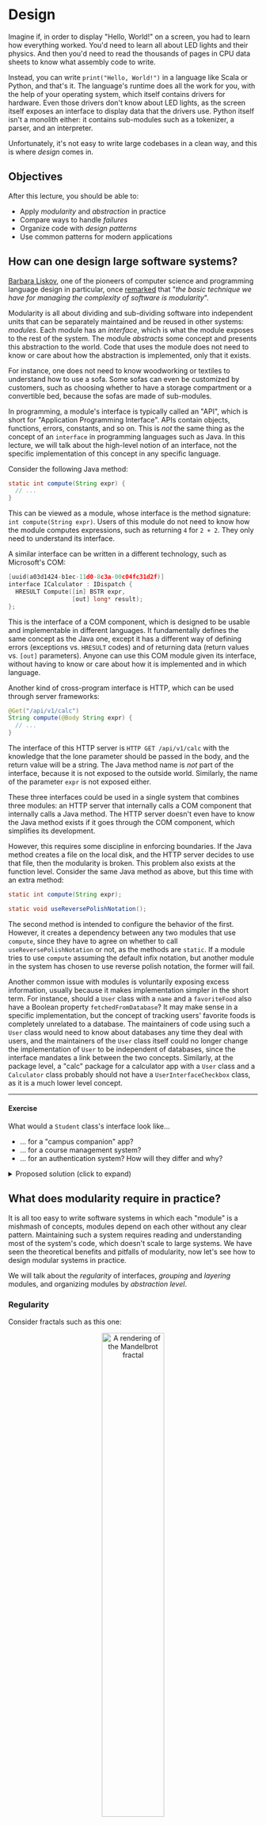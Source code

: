 # Design

Imagine if, in order to display "Hello, World!" on a screen, you had to learn how everything worked.
You'd need to learn all about LED lights and their physics.
And then you'd need to read the thousands of pages in CPU data sheets to know what assembly code to write.

Instead, you can write `print("Hello, World!")` in a language like Scala or Python, and that's it.
The language's runtime does all the work for you, with the help of your operating system, which itself contains drivers for hardware.
Even those drivers don't know about LED lights, as the screen itself exposes an interface to display data that the drivers use.
Python itself isn't a monolith either: it contains sub-modules such as a tokenizer, a parser, and an interpreter.

Unfortunately, it's not easy to write large codebases in a clean way, and this is where _design_ comes in.


## Objectives

After this lecture, you should be able to:
- Apply _modularity_ and _abstraction_ in practice
- Compare ways to handle _failures_
- Organize code with _design patterns_
- Use common patterns for modern applications


## How can one design large software systems?

[Barbara Liskov](https://en.wikipedia.org/wiki/Barbara_Liskov), one of the pioneers of computer science and programming language design in particular,
once [remarked](https://infinite.mit.edu/video/barbara-liskov) that "_the basic technique we have for managing the complexity of software is modularity_".

Modularity is all about dividing and sub-dividing software into independent units that can be separately maintained and be reused in other systems: _modules_.
Each module has an _interface_, which is what the module exposes to the rest of the system. The module _abstracts_ some concept and presents this abstraction to the world.
Code that uses the module does not need to know or care about how the abstraction is implemented, only that it exists.

For instance, one does not need to know woodworking or textiles to understand how to use a sofa.
Some sofas can even be customized by customers, such as choosing whether to have a storage compartment or a convertible bed, because the sofas are made of sub-modules.

In programming, a module's interface is typically called an "API", which is short for "Application Programming Interface".
APIs contain objects, functions, errors, constants, and so on.
This is _not_ the same thing as the concept of an `interface` in programming languages such as Java.
In this lecture, we will talk about the high-level notion of an interface, not the specific implementation of this concept in any specific language.

Consider the following Java method:
```java
static int compute(String expr) {
  // ...
}
```
This can be viewed as a module, whose interface is the method signature: `int compute(String expr)`.
Users of this module do not need to know how the module computes expressions, such as returning `4` for `2 + 2`. They only need to understand its interface.

A similar interface can be written in a different technology, such as Microsoft's COM:
```cpp
[uuid(a03d1424-b1ec-11d0-8c3a-00c04fc31d2f)] 
interface ICalculator : IDispatch {
  HRESULT Compute([in] BSTR expr,
                  [out] long* result);
};
```
This is the interface of a COM component, which is designed to be usable and implementable in different languages.
It fundamentally defines the same concept as the Java one, except it has a different way of defining errors (exceptions vs. `HRESULT` codes)
and of returning data (return values vs. `[out]` parameters).
Anyone can use this COM module given its interface, without having to know or care about how it is implemented and in which language.

Another kind of cross-program interface is HTTP, which can be used through server frameworks:
```java
@Get("/api/v1/calc")
String compute(@Body String expr) {
  // ...
}
```
The interface of this HTTP server is `HTTP GET /api/v1/calc` with the knowledge that the lone parameter should be passed in the body, and the return value will be a string.
The Java method name is _not_ part of the interface, because it is not exposed to the outside world. Similarly, the name of the parameter `expr` is not exposed either.

These three interfaces could be used in a single system that combines three modules: an HTTP server that internally calls a COM component that internally calls a Java method.
The HTTP server doesn't even have to know the Java method exists if it goes through the COM component, which simplifies its development.

However, this requires some discipline in enforcing boundaries. If the Java method creates a file on the local disk, and the HTTP server decides to use that file, then the modularity is broken.
This problem also exists at the function level. Consider the same Java method as above, but this time with an extra method:
```java
static int compute(String expr);

static void useReversePolishNotation();
```
The second method is intended to configure the behavior of the first.
However, it creates a dependency between any two modules that use `compute`, since they have to agree on whether to call `useReversePolishNotation` or not, as the methods are `static`.
If a module tries to use `compute` assuming the default infix notation, but another module in the system has chosen to use reverse polish notation, the former will fail.

Another common issue with modules is voluntarily exposing excess information, usually because it makes implementation simpler in the short term.
For instance, should a `User` class with a `name` and a `favoriteFood` also have a Boolean property `fetchedFromDatabase`?
It may make sense in a specific implementation, but the concept of tracking users' favorite foods is completely unrelated to a database.
The maintainers of code using such a `User` class would need to know about databases any time they deal with users,
and the maintainers of the `User` class itself could no longer change the implementation of `User` to be independent of databases, since the interface mandates a link between the two concepts.
Similarly, at the package level, a "calc" package for a calculator app with a `User` class and a `Calculator` class probably should not have a `UserInterfaceCheckbox` class, as it is a much lower level concept.

---
#### Exercise
What would a `Student` class's interface look like...
- ... for a "campus companion" app?
- ... for a course management system?
- ... for an authentication system?
How will they differ and why?
<details>
<summary>Proposed solution (click to expand)</summary>
<p>

A campus companion app could view students as having a name and preferences such as whether to display vegetarian menus first or in what order to display the user's courses.

The campus companion does not care about whether the student has paid their fee for the current semester, which is something a course management system might care about,
along with what major the student is in.

Neither the campus companion nor the course management should know what the user's password is, or even the concept of passwords since the user might log in using biometric data or two-factor authentication.
Those concepts are what the authentication system cares about for students.

</p>
</details>


## What does modularity require in practice?

It is all too easy to write software systems in which each "module" is a mishmash of concepts, modules depend on each other without any clear pattern.
Maintaining such a system requires reading and understanding most of the system's code, which doesn't scale to large systems.
We have seen the theoretical benefits and pitfalls of modularity, now let's see how to design modular systems in practice.

We will talk about the _regularity_ of interfaces, _grouping_ and _layering_ modules, and organizing modules by _abstraction level_.

### Regularity

Consider fractals such as this one:

<p align="center"><img alt="A rendering of the Mandelbrot fractal" src="images/mandelbrot.png" width="50%" /></p>

This image may look complex, but because it is a fractal, it is very regular.
It can be [formally defined](https://en.wikipedia.org/wiki/Mandelbrot_set#Formal_definition) with a short mathematical equation and a short sentence.
Contrast it to this image:

<p align="center"><img alt="Random noise" src="images/noise.png" width="50%" /></p>

This is random noise. It has no regularity whatsoever. The only way to describe it is to describe each pixel in turn, which takes a long time.

The idea that things should be regular and have short descriptions applies to code as well.
Consider the following extract from Java's `java.util` package:
```java
class Stack {
  /** Returns the 1-based position where an object is on this stack. */
  int search(Object o);
}
```
For some reason, `search` returns a 1-based position, even though every other index in Java is 0-based.
Thus, any description of `search` must include this fact, and a cursory glance at code that uses `search` may not spot a bug if the index is accidentally used as if it was 0-based.

One should follow the "principle of least surprise", i.e., things should behave in the way most people will expect them to, and thus not have exceptions to common rules.
Another example from Java is the `URL` class's `equals` method.
One would expect that, like any other equality check in Java, `URL::equals` checks the fields of both objects, or perhaps some subset of them.
However, what it [actually does](https://docs.oracle.com/en/java/javase/17/docs/api/java.base/java/net/URL.html#equals(java.lang.Object)) is to check whether the two URLs resolve to the same IP address.
This means the result depends on whether the two URLs happen to point to the same IP at that particular point in time, and even whether the machine the code is running on has an Internet connection.
It also takes time to resolve IP addresses, which is orders of magnitude slower than usual `equals` methods that check for field equality.

A more formal way to view regularity is [Kolmogorov complexity](https://en.wikipedia.org/wiki/Kolmogorov_complexity): how many words do you need to describe something?
For instance, the fractal above has low Kolmogorov complexity because it can be described in very few words. One can write a short computer program to produce it.
In comparison, the random noise above has high Kolmogorov complexity because it can only be described with many words. A program to produce it has to produce each pixel individually.
Any module whose description must include "and..." or "except..." has higher Kolmogorov complexity than it likely needs to.

### Grouping

What do the following classes have in common? `Map<K, V>, Base64, Calendar, Formatter, Optional<T>, Scanner, Timer, Date`.

Not much, do they? Yet they are all in the same `java.util` package in Java's standard library.
This is not a good module interface: it contains a bunch of unrelated things!
If you see that a Java program depends on `java.util`, you don't gain much information, because it is such a broad module.

Now what do the following classes have in common? `Container, KeysView, Iterable, Sequence, Collection, MutableSet, Set, AsyncIterator`.

This is much more straightforward: they are all collections, and indeed they are in the Python collections module.
Unfortunately, that module is named `collections.abc`, because it's a fun acronym for "abstract base classes", which is not a great name for a module.
But at least if you see a Python program depends on `collections.abc`, after looking up the name, you now know that it uses data structures.

The importance of _grouping_ related things together explains why global variables are such a problem.
If multiple modules all access the same global variable, then they all effectively form one module since a programmer needs to understand how each of them uses the global variable to use any of them.
The grouping done by global variables is accidental, and thus unlikely to produce useful groups.

### Layering

You may already know the networking stack's layers: the application layer uses the transport layer, which uses the network layer, and so on until the physical layer at the bottom-most level.
The application layer does not use the network layer directly, nor does it even know there is a network layer. The network layer doesn't know there is an application or a transport layer, either.

Layering is a way to define the dependencies between modules in a minimal and manageable way, so that maintaining a module can be done without knowledge of most other modules.

There can be more than one module at a given layer: for instance, an app could use mobile and server modules, which form the layer below the app module.
The server module itself may depend on an authentication module and a database module, which form the layer below, and so on.

Thus, layer `N` depends _only_ on layer `N-1`, and the context for layer `N`'s implementation is the interface of layer `N-1`.
By building layers in a tall stack, one minimizes the context of each layer's implementation.

Sometimes, however, it is necessary to have one layer take decisions according to some higher-level logic, such as what comparison to use in a sorting function.
Hardcoding knowledge about higher-level items in the sorting function would break layering and make it harder to maintain the sorting function.
Instead, one can inject a "comparison" function as a parameter of the sort function:
```scala
def sort(items, less_than) = {
  ...
  if (less_than(items(i), items(j))
    ...
}        
```
The higher-level layers can thus pass a higher-level comparison function, and the sorting function does not need to explicitly depend on any layer above it, solving the problem.
This can also be done with objects by passing other objects as constructor parameters, and even with packages in languages that permit it such as [Ada](https://en.wikipedia.org/wiki/Ada_(programming_language)).

Layering also explains the difference between _inheritance_, such as `class MyApp extends MobileApp`, and _composition_, such as `class MyApp { private MyApp app; }`.
The former requires `MyApp` to expose all of the interface of `MobileApp` in addition to its own, whereas the latter lets `MyApp` choose what to expose and optionally use `MobileApp` to implement its interface:

<p align="center"><img alt="Visual representation of the layers from inheritance or composition of MyApp and MobileApp" src="images/layers.svg" width="50%" /></p>

In most cases, composition is the appropriate choice to avoid exposing irrelevant details to higher-level layers.
However, inheritance can be useful if the modules are logically in the same layer, such as `LaserPrinter` and `InkjetPrinter` both inheriting from `Printer`.

### Abstraction levels

An optical fiber cable provides a very low-level abstraction, which deals with light to transmit individual bits.
The Ethernet protocol provides a higher-level abstraction, which deals with MAC addresses and transmits bytes.
A mobile app provides provides a high-level abstraction, which deals with requests and responses to transmit information such as the daily menus in cafeterias.

If you had to implement a mobile app, and all you had available was an optical fiber cable, you would spend most of your time re-implementing intermediate abstractions,
since defining a request for today's menu in terms of individual bits is hard.

On the other hand, if you had to implement an optical fiber cable extension, and all you had available was the high-level abstraction of daily cafeteria menus, you would not be able to do your job.
The high-level abstraction is convenient for high-level operations, but voluntarily hides low-level details.

When designing a module, think about its _abstraction level_: where does it stand in the spectrum from low-level to high-level abstractions?
If you provide an abstraction of a level higher than what is needed, others won't be able to do their work because they cannot access the low-level information they need.
If you provide an abstraction of a level lower than what is needed, others will have to spend lots of time reinventing the high-level wheel on top of your low-level abstraction.

You do not always have to choose a single abstraction level: you can expose multiple ones.
For instance, a library might expose a module to transmit bits on optical fiber, a module to transmit Ethernet packets, and a module to make high-level requests.
Internally, the high-level request module might use the Ethernet module, which might use the optical fiber module. Or not; there's no way for your customers to know, and there's no reason for them to care,
as long as your modules provide working implementations of the abstractions they expose.

A real-world example of differing abstraction levels is displaying a triangle using a GPU, which is the graphics equivalent of printing the text "Hello, World!".
Using a high-level API such as [GDI](https://en.wikipedia.org/wiki/Graphics_Device_Interface) displaying a triangle requires around 10 lines of code.
You can create a window object, create a triangle object, configure these objects' colors, and show them.
Using a lower-level API such as [OpenGL](https://en.wikipedia.org/wiki/OpenGL), displaying a triangle requires around 100 lines of code, because you must explicitly deal with vertexes and shaders.
Using an even lower-level API such as [Vulkan](https://en.wikipedia.org/wiki/Vulkan), displaying a triangle requires around 1000 lines of code,
because you must explicitly deal with all of the low-level GPU concepts that even OpenGL abstracts away. Every part of the graphics pipeline must be configured in Vulkan.
But this does not make Vulkan a "bad" API, only one that is not adapted to high-level tasks such as displaying triangles.
Instead, Vulkan and similar APIs such as [Direct3D 12](https://en.wikipedia.org/wiki/Direct3D#Direct3D_12) are intended to be used for game engines and other "intermediate" abstractions that
themselves provide higher-level abstractions. For instance, OpenGL can be implemented as a layer on top of Vulkan.
Without such low-level abstractions, it would be impossible to implement high-level abstractions efficiently, and indeed performance was the main motivation for the creation of APIs such as Vulkan.

When implementing an abstraction on top of a lower-level abstraction, be careful to avoid _abstraction leaks_.
An abstraction leak is when a low-level detail "pops out" of a high-level abstraction, forcing users of the abstraction to understand and deal with lower-level details than they care about.
For instance, if the function to show today's menu has the signature `def showMenu(date: LocalDate, useIPv4: Boolean)`, anyone who wants to write an application that shows menus must
explicitly think about whether they want to use IPv4, a lower-level detail that should not be relevant at all in this context.
Note that the terminology "abstraction leak" is not related to the security concept of "information leak", despite both being leaks.

One infamous abstraction leak is provided by the former C standard library function `char* gets(char* str)`.
"Former" function because it is the only one that was considered so bad it had to be removed from the C standard library, breaking compatibility with previous versions.
What `gets` does is to read a line of input on the console and store it in the memory pointed to by `str`.
However, there's a mismatch in abstraction levels: `gets` tries to provide the abstraction of "a line of text", yet it uses the C concept of "a pointer to characters".
Because the latter has no associated length, this abstraction leak is a security flaw.
No matter how large the buffer pointed to by `str` is, the user could write more characters than that, at which point `gets` would overwrite whatever is next in memory with whatever data the user typed.

### Recap

Design systems such that individual modules have a regular API that provides one coherent abstraction.
Layer your modules so that each module only depends on modules in the layer immediately below, and the layers are ordered by abstraction level.
For instance, here is a design in which the green module provides a high-level abstraction and depends on the yellow modules, which provide abstractions of a lower level,
and themselves depend on the red modules and their lowest-level abstractions:

<p align="center"><img alt="A module diagram as explained in text" src="images/system.svg" width="50%" /></p>

One way to do this at the level of individual functions is to write the high-level module first, with a high-level interface,
and an implementation that uses functions you haven't written yet.
For instance, for a method that predicts the weather:

```java
int predictWeather(LocalDate date) {
    var past = getPastWeather(date);
    var temps = extractTemperatures(past);
    return predict(temps);
}
```

After doing this, you can implement `getPastWeather` and others, themselves in terms of lower-level interfaces, until you either implement the lowest level yourself or reuse existing code for it.
For instance, `getPastWeather` will likely be implemented with some HTTP library, while `extractTemperature` will likely be custom-made for the format of `past`.

---
#### Exercise
Look at `App.java` in the [`calc`](exercises/lecture/calc) project. It mixes all kinds of concepts together. Modularize it!
Think about what modules you need, and how you should design the overall system.
First off, what will the new `main` method look like?
<details>
<summary>Suggested solution (click to expand)</summary>
<p>

Create one function for obtaining user input, one for parsing it into tokens, one for evaluating these tokens, and one for printing the output or lack thereof.
The evaluation function can internally use another function to execute each individual operator, so that all operators are in one place and independent of input parsing.
See the [solution file](exercises/solutions/lecture/Calc.java) for an example, which has the following structure:

```mermaid
graph TD
    A[main]
    B[getInputl]
    C[parseInput]
    D[compute]
    E[execute]
    F[display]
    A --> B
    A --> C
    A --> D
    A --> F
    D --> E
```

</p>
</details>

---

At this point, you may be wondering: how far should you go with modularization? Should your programs consist of thousands of tiny modules stacked hundreds of layers high?
Probably not, as this would cause maintainability issues just like having a single big module for everything does. But where to stop?

There is no single objective metric to tell you how big or small a module should be, but here are some heuristics.
You can estimate _size_ using the number of logical paths in a module. How many different things can the module do?
If you get above a dozen or so, the module is probably too big.
You can estimate _complexity_ using the number of inputs for a module. How many things does the module need to do its job?
If it's more than four or five, the module is probably too big.

Remember the acronym _YAGNI_, for "You Aren't Gonna Need It".
You could split that module into three even smaller parts that hypothetically could be individually reused, but will you need this? No? You Aren't Gonna Need It, so don't do it.
You could provide ten different parameters for one module to configure every detail of what it does, but will you need this? No? You Aren't Gonna Need It, so don't do it.

One way to discuss designs with colleagues is through the use of diagrams such as [UML class diagrams](https://en.wikipedia.org/wiki/Class_diagram),
in which you draw modules with their data and operations and link them to indicate composition and inheritance relationships.
Keep in mind that the goal is to discuss system design, not to adhere to specific conventions.
As long as everyone agrees on what each diagram element means, whether or not you adhere to a specific convention such as UML is irrelevant.

Beware of the phenomenon known as "[cargo cult programming](https://en.wikipedia.org/wiki/Cargo_cult_programming)".
The idea of a "cargo cult" originated in remote islands used by American soldiers as bases during wars.
These islands were home to native populations who had no idea what planes were, but who realized that when Americans did specific gestures involving military equipment,
cargo planes full of supplies landed on the islands. They naturally hypothesized that if they, the natives, could replicate these same gestures, more planes might land!
Of course, from our point of view we know this was useless because they got the correlation backwards: Americans were doing landing gestures because they knew planes were coming, not the other way around.
But the natives did not know that, and tried to get cargo planes to land.
Some of these cults lasted for longer than they should have, and their modern-day equivalent in programming is engineers who design their system
"because some large company, like Google or Microsoft, does it that way" without the knowledge nor the understanding of why the large company does it that way.
Typically, big system in big companies have constraints that do not apply to the vast majority of systems, such as dealing with thousands of requests per second or having to provide extreme availability guarantees.


## How can one mitigate the impact of failures?

What should happen when one part of a system has a problem?

[Margaret Hamilton](https://en.wikipedia.org/wiki/Margaret_Hamilton_(software_engineer)), who along with her team wrote the software that put spaceships in orbit and people on the Moon,
recalled [in a lecture](https://www.youtube.com/watch?v=ZbVOF0Uk5lU) how she tried persuading managers to add a safety feature to a spaceship.
She had brought her young daughter to work one day, and her daughter tried the spaceship simulator. Surprisingly, the daughter managed to crash the software running in the simulator.
It turned out that the software was not resilient to starting one operation while the spaceship was supposed to be in a completely different phase of flight.
Hamilton tried to persuade her managers that the software should be made resilient to such errors, but as she recalls it:
"_[the managers] said 'this won't ever happen, astronauts are well-trained, they don't make mistakes... the very next mission, Apollo 8, this very thing happened [...] it took hours to get [data] back_".

The lack of a check for this condition was an _error_, i.e., the team who programmed the software chose not to consider a problem that might happen in practice.
Other kinds of errors involve forgetting to handle a failure case, or writing code that does not do what the programmer think it does.

Errors cause _defects_ in the system, which can be triggered by external inputs, such as an astronaut pressing the wrong button.
If defects are not handled, they cause _failures_, which we want to avoid.

Errors are inevitable in any large system, because systems involve humans and humans are fallible. "Just don't make errors" is not a realistic solution.
Even thinking about all possible failure cases is hard; consider the "[Cat causes login screen to hang](https://bugs.launchpad.net/ubuntu/+source/unity-greeter/+bug/1538615)" in Ubuntu.
Who would have thought that thousands of characters in a username input field was a realistic possibility from a non-malicious user?

Preventing failures thus requires preventing defects from propagating through the system, i.e., _mitigating_ the impact of defects.
We will see four ways to do it, all based on modules: isolating, repairing, retrying, and replacing.

How much effort you should put into tolerating defects depends on what is at stake.
A small script you wrote yourself to fetch cartoons should be tolerant to temporary network errors, but does not need advanced recovery techniques.
On the other hand, the [barrier over the Thames river](https://www.youtube.com/watch?v=eY-XHAoVEeU) that prevents mass floods needs to be resilient against lots of possible defects.

### Isolating

Instead of crashing an entire piece of software, it is desirable to _isolate_ the defect and crash only one module, as small and close to the source of the defect as possible.
For instance, modern Web browsers isolate each tab into its own module, and if the website inside the tab causes a problem, only that tab needs to crash, not the entire browser.
Similarly, operating systems isolate each program such that only the program crashes if it has a defect, not the entire operating system.

However, only isolate if the rest of the program can reasonably function without the failed module.
For instance, if the module responsible for drawing the overall browser interface crashes, the rest of the browser cannot function.
On the other hand, crashing only a browser tab is acceptable, as the user can still use other tabs.

### Repairing

Sometimes a module can go into unexpected states due to defects, at which point it can be _repaired_ by switching to a well-known state.
This does not mean moving from the unexpected state in some direction, since the module does not even know where it is, but replacing the entirety of the module's state with a specific "backup" state that is known to work.
An interesting example of this is [the "top secret" room](https://zelda-archive.fandom.com/wiki/Top_Secret_Room) in the video game _The Legend of Zelda: A Link to the Past_.
If the player manages to get the game into an unknown state, for instance by switching between map areas too quickly for the game to catch up,
the game recognizes that it is confused and drops the player into a special room, and pretends that this is intentional and the player has found a secret area.

One coarse form of repair is to "turn it off and on again", such as restarting a program, or rebooting the operating system.
The state immediately after starting is known to work, but this cannot be hidden from users and is more of a way to work around a failure.

However, only repair if the entirety of a module's state can be repaired to a state known to work.
Repairing only part of a module risks creating a Frankenstein abomination that only makes the problem worse.

### Retrying

Not all failures are forever. Some failures come from external causes that can fix themselves without your intervention, and thus _retrying_ is often a good idea.
For instance, if a user's Internet connection fails, any Web request your app made will fail. But it's likely that the connection will be restored quickly, for instance
because the user was temporarily in a place with low cellular connectivity such as a tunnel.
Thus, retrying some number of times before giving up avoids showing unnecessary failures to the user.
How many times to retry, and how much to wait before retries, is up to you, and depends on the system and its context.

However, only retry if a request is _idempotent_, meaning that doing it more than once has the same effect as doing it once.
For instance, withdrawing cash from a bank account is not an idempotent request. If you retry it because you didn't get a response, but the request had actually reached the server, the cash will be withdrawn twice.

You should also only retry when encountering problems that are _recoverable_, i.e., for which retrying has a chance to succeed because they come from circumstances beyond your control that could fix themselves.
For instance, "no internet" is recoverable, and so is "printer starting and not ready yet". This is what Java tried to model as "checked" exceptions: if the exception is recoverable,
the language should force the developer to deal with it.
On the other hand, problems such as "the desired username is already taken" or "the code has a bug which divided by zero" are not recoverable, because retrying will hit the same issue again and again.

### Replacing

Sometimes there is more than one way to perform a task, and some of these ways can serve as backups, _replacing_ the main module if there is a problem.
For instance, if a fingerprint reader cannot recognize a user's finger because the finger is too wet, an authentication system could ask for a password instead.

However, only replace if you have an alternative that is as robust and tested as the original one.
The "backup" module should not be old code that hasn't been run in years, but should be treated with the same care and quality bar as the main module.


## How can one reuse concepts across software systems?

When designing a system, the context is often the same as in previous systems, and so are the user requirements.
For instance, "cross over a body of water" is a common requirement and context that leads to the natural solution "build a bridge".
If every engineer designed the concept of a bridge from scratch every time someone needed to cross a body of water,
each bridge would not be very good, as it would not benefit from the knowledge accumulated by building previous bridges.
Instead, engineers have blueprints for various kinds of bridges, select them based on the specifics of the problem, and propose improvements when they think of any.

In software engineering, these kinds of blueprints are named _design patterns_, and are so common that one sometimes forgets they even exist.
For instance, consider the following Java loop:
```java
for (int item : items) {
    // ...
}
```
This `for` construct looks perfectly normal and standard Java, but it did not always exist.
It was introduced in Java 1.5, alongside the `Iterable<T>` interface, instead of having every collection provide its own way to iterate.
This used to be known as "the Iterator design pattern", but nowadays it’s such a standard part of modern programming languages
that we do not explicitly think of it as a design pattern any more.

Design patterns are blueprints, not algorithms.
A design pattern is not a piece of code you can copy-paste, but an overall description of what the solution to a common problem can look like.
You can think of it as providing the name of a dish rather than the recipe for it.
Have some fish? You could make fish with vegetables and rice, which is a healthy combo. Soy sauce is also a good idea as part of the sauce.
How exactly you cook the fish, or which vegetables you choose, is up to you.

There are many patterns, and even more descriptions of them online. We provide a [short summary](DesignPatterns.md) of common ones.

In this lecture, we will see patterns to separate the user interface of a program, the business logic that is core to the program, and the reusable strategies the program needs
such as retrying when a request fails.

The problem solved by design patterns for user interfaces is a common one: software engineers must write code for applications that will run on different kinds of systems, such as a desktop app and a mobile app.
However, writing the code once per platform would not be maintainable: most of the code would be copy-pasted.
Any modification would have to be replicated on all platforms’ code, which would inevitably lead to one copy falling out of sync.

Instead, software engineers should be able to write the core logic of the application once, and only write different code per platform for the user interface.
This also means tests can be written against the logic without being tied to a specific user interface.
This is a requirement in practice for any large application.
For instance, Microsoft Office is tens of millions of lines of code; it would be entirely infeasible to have this code duplicated in Office for Windows, Mac, Android, the web, and so on.

The business logic is typically called the _model_, and the user interface is called the _view_.
We want to avoid coupling them, thus we naturally need something in the middle that will talk to both of them, but what?

### Model-View-Controller (MVC)

In the MVC pattern, the view and model are mediated by a controller, with which users interact.
A user submits a request to the controller, which interacts with the model and returns a view to the user:

<p align="center"><img alt="A diagram illustrating the MVC pattern" src="images/mvc.svg" width="50%" /></p>

For instance, in a website, the user's browser sends an HTTP request to the controller, which eventually creates a view using data from the model, and the view renders as HTML.
The view and model are decoupled, which is good, but there are also disadvantages.
First, users don’t typically talk directly to controllers, outside of the web.
Second, creating a new view from scratch every time is not very efficient.

### Model-View-Presenter (MVP)

In the MVP pattern, the view and model are mediated by a presenter, but the view handles user input directly.
This matches the architecture of many user interfaces: users interact directly with the view, such as by touching a button on a smartphone screen.
The view then informs the presenter of the interaction, which talks to the model as needed and then tells the view what to update:

<p align="center"><img alt="A diagram illustrating the MVP pattern" src="images/mvp.svg" width="50%" /></p>

This fixes two of MVC's problems: users don’t need to know about the intermediary module, they can interact with the view instead, and the view can be changed incrementally.

---
#### Exercise
Transform the code of `App.java` in the [`weather`](exercises/lecture/weather) project to use the MVP pattern.
As a first step, what will the interface of your model and view look like?
Once that's set, implement them by moving the existing code around, and think about what the presenter should look like.
<details>
<summary>Suggested solution (click to expand)</summary>
<p>

The model should provide a method to get the forecast, and the view should provide a method to show text and one to run the application.
Then, move the existing code into implementations of the model and the view, and write a presenter that binds them together.
See the [solution file](exercises/solutions/lecture/Weather.java) for an example.

</p>
</details>

---

MVP does have disadvantages.
First, the view now holds state, as it is updated incrementally. This pushes more code into the view, despite one of our original goals being to have as little code in the view as possible.
Second, the interface between the view and the presenter often becomes tied to specific actions that the view can do given the context, such as a console app, and it's hard to make the view generic over many form factors.

### Model-View-ViewModel (MVVM)

Let's take a step back before describing the next pattern.
What is a user interface anyway?
- Data to display
- Commands to execute

...and that's it! At a high-level, at least.

The key idea behind MVVM is that the view should observe data changes using the Observer pattern,
and thus the intermediary module, the viewmodel, only needs to be a platform-independent user interface that exposes data, commands,
and an Observer pattern implementation to let views observe changes.

The result is a cleanly layered system, in which the view has little code and is layered on top of the viewmodel, which holds state and itself uses the model to update its state when commands are executed:

<p align="center"><img alt="A diagram illustrating the MVVM pattern" src="images/mvvm.svg" width="50%" /></p>

The view observes changes and updates itself. It can choose to display the data in any way it wants, as the viewmodel does not tell it how to update, only what to display.

The view is conceptually a function of the viewmodel: it could be entirely computed from the viewmodel every time, or it could incrementally change itself as an optimization.
This is useful for platforms such as smartphones, in which applications running in the background need to use less memory: the view can simply be destroyed, as it can be entirely re-created from the viewmodel whenever needed.
MVVM also enables the code reuse we set out to achieve, as different platforms need different views but the same model and viewmodel, and the viewmodel contains the code that keeps track of state, thus the views are small.

### Middleware

You've written an app using an UI design pattern to separate your business logic and your user interface, but now you get a customer request:
can the data be cached so that an Internet connection isn't necessary? Also, when there isn't cached data, can the app retry if it cannot connect immediately?

You could put this logic in your controller, presenter, or viewmodel, but that would tie it to a specific part of your app.
You could put it in a model, but at the cost of making that module messier as it would contain multiple orthogonal concepts.

Instead, this is where the _middleware_ pattern comes in, also known as _decorator_.
A middleware provides a layer that exposes the same interface as the layer below but adds functionality:

<p align="center"><img alt="A diagram illustrating the Middleware pattern" src="images/middleware.svg" width="50%" /></p>

A middleware can "short circuit" a request if it wants to answer directly instead of using the layers below.
For instance, if a cache has recent data, it could return that data without asking the layer below for the very latest data.

One real-world example of middlewares is in [Windows file system minifilters](https://learn.microsoft.com/en-us/windows-hardware/drivers/ifs/filter-manager-concepts),
which are middlewares for storage that perform tasks such as virus detection, logging, or replication to the cloud.
This design allows programs to add their own filter in the Windows I/O stack without interfering with others.
Programs such as Google Drive do not need to know about other programs such as antiviruses.

---
#### Exercise
You've transformed the [`weather`](exercises/lecture/weather) project to use the MVP pattern already, now add a retrying middleware that retries until the weather is known and not `???`.
As a first step, write a middleware that wraps a model and provides the same interface as the model, without adding functionality.
Then add the retrying logic to your middleware.
<details>
<summary>Suggested solution (click to expand)</summary>
<p>

Your middleware needs to use the wrapped model in a loop, possibly with a limit on retries.
See the [solution file](exercises/solutions/lecture/RetryingWeather.java) for an example.

</p>
</details>

---

Beware: just because you _can_ use all kinds of patterns does not mean you _should_.
Remember to avoid cargo cults! If "You Aren't Gonna Need It", don't do it.
Otherwise you might end up with an "implementation of AspectInstanceFactory that locates the aspect from the BeanFactory using a configured bean name",
just in case somebody _could_ want this flexibility.
[Really](https://docs.spring.io/spring-framework/docs/current/javadoc-api/org/springframework/aop/config/SimpleBeanFactoryAwareAspectInstanceFactory.html)!

## Summary

In this lecture, you learned:
- Abstraction and modularity, and how to use them in practice: regularity, grouping, layering, abstraction levels, and abstraction leaks
- Tolerating defects: isolating, retrying, repairing, and replacing
- Design patterns, and specifically common ones to decouple user interfaces, business logic, and reusable strategies: MVC, MVP, MVVM, and Middleware

You can now check out the [exercises](exercises/)!
